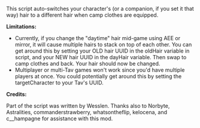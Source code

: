 This script auto-switches your character's (or a companion, if you set it that way) hair to a different hair when camp clothes are equipped.

**Limitations:**

- Currently, if you change the "daytime" hair mid-game using AEE or mirror, it will cause multiple hairs to stack on top of each other. You can get around this by setting your OLD hair UUID in the oldHair variable in script, and your NEW hair UUID in the dayHair variable. Then swap to camp clothes and back. Your hair should now be changed.
- Multiplayer or multi-Tav games won't work since you'd have multiple players at once. You could potentially get around this by setting the targetCharacter to your Tav's UUID.

**Credits:**

Part of the script was written by Wesslen.
Thanks also to Norbyte, Astralities, commanderstrawberry, whatsontheflip, kelocena, and c__hampagne for assistance with this mod.
